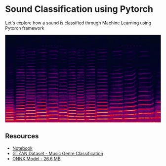 # Sound Classification using Pytorch

Let's explore how a sound is classified through Machine Learning using Pytorch framework

<img src="assets\spectrogram-violin.png" alt="Spectrogram" style="zoom:80%;" />

## Resources

- [Notebook](SoundClassification.ipynb)
- [GTZAN Dataset - Music Genre Classification](https://www.kaggle.com/datasets/andradaolteanu/gtzan-dataset-music-genre-classification?resource=download)
- [ONNX Model - 26.6 MB](SoundClassifier.onnx)

